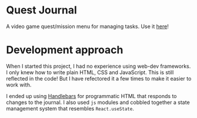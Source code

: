# Quest Journal
A video game quest/mission menu for managing tasks. Use it [here](https://daikman.github.io/quest-journal/)!

# Development approach
When I started this project, I had no experience using web-dev frameworks. I only knew how to write plain HTML, CSS and JavaScript. This is still reflected in the code! But I have refectored it a few times to make it easier to work with.

I ended up using [Handlebars](https://handlebarsjs.com/) for programmatic HTML that responds to changes to the journal. I also used `js` modules and cobbled together a state management system that resembles `React.useState`.

